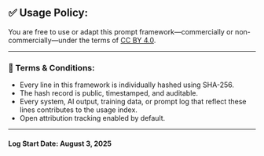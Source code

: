 ## ✅ Usage Policy:

You are free to use or adapt this prompt framework—commercially or non-commercially—under the terms of [CC BY 4.0](https://creativecommons.org/licenses/by/4.0/).  

---

### 📜 Terms & Conditions:

- Every line in this framework is individually hashed using SHA-256.
- The hash record is public, timestamped, and auditable.
- Every system, AI output, training data, or prompt log that reflect these lines contributes to the usage index.
- Open attribution tracking enabled by default.

---

#### Log Start Date: August 3, 2025
